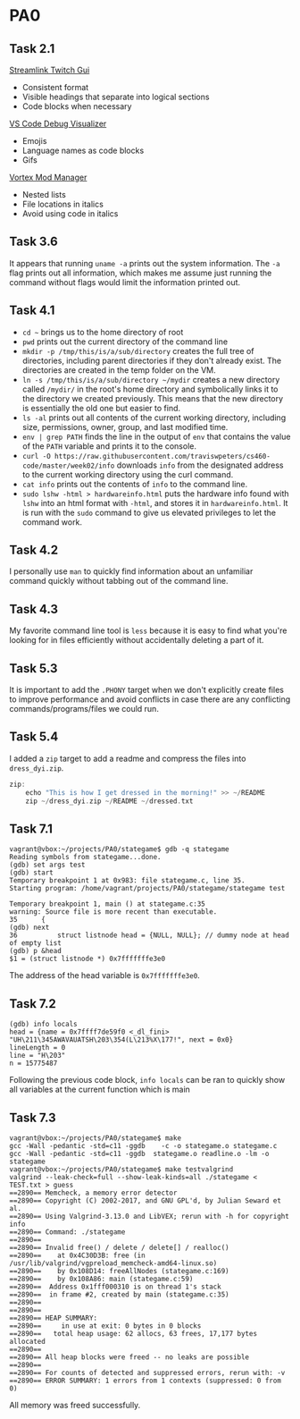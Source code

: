 # PA0
## Task 2.1
[Streamlink Twitch Gui](https://github.com/streamlink/streamlink-twitch-gui)
* Consistent format
* Visible headings that separate into logical sections
* Code blocks when necessary

[VS Code Debug Visualizer](https://github.com/hediet/vscode-debug-visualizer/blob/master/extension/README.md)
* Emojis
* Language names as code blocks
* Gifs

[Vortex Mod Manager](https://github.com/Nexus-Mods/Vortex)
* Nested lists
* File locations in italics
* Avoid using code in italics
## Task 3.6
It appears that running `uname -a` prints out the system information. The `-a` flag prints out all information, which makes me assume just running the command without flags would limit the information printed out. 
## Task 4.1
* `cd ~` brings us to the home directory of root
* `pwd` prints out the current directory of the command line
* `mkdir -p /tmp/this/is/a/sub/directory` creates the full tree of directories, including parent directories if they don't already exist. The directories are created in the temp folder on the VM.
* `ln -s /tmp/this/is/a/sub/directory ~/mydir` creates a new directory called `/mydir/` in the root's home directory and symbolically links it to the directory we created previously. This means that the new directory is essentially the old one but easier to find. 
* `ls -al` prints out all contents of the current working directory, including size, permissions, owner, group, and last modified time.
* `env | grep PATH` finds the line in the output of `env` that contains the value of the `PATH` variable and prints it to the console. 
* `curl -O https://raw.githubusercontent.com/traviswpeters/cs460-code/master/week02/info` downloads `info` from the designated address to the current working directory using the curl command.  
* `cat info` prints out the contents of `info` to the command line. 
* `sudo lshw -html > hardwareinfo.html` puts the hardware info found with `lshw` into an html format with `-html`, and stores it in `hardwareinfo.html`. It is run with the `sudo` command to give us elevated privileges to let the command work. 
## Task 4.2
I personally use `man` to quickly find information about an unfamiliar command quickly without tabbing out of the command line. 
## Task 4.3
My favorite command line tool is `less` because it is easy to find what you're looking for in files efficiently without accidentally deleting a part of it.  
## Task 5.3
It is important to add the `.PHONY` target when we don't explicitly create files to improve performance and avoid conflicts in case there are any conflicting commands/programs/files we could run. 
## Task 5.4
I added a `zip` target to add a readme and compress the files into `dress_dyi.zip`. 
```C
zip: 
	echo "This is how I get dressed in the morning!" >> ~/README
	zip ~/dress_dyi.zip ~/README ~/dressed.txt
```
## Task 7.1
```
vagrant@vbox:~/projects/PA0/stategame$ gdb -q stategame
Reading symbols from stategame...done.
(gdb) set args test
(gdb) start
Temporary breakpoint 1 at 0x983: file stategame.c, line 35.
Starting program: /home/vagrant/projects/PA0/stategame/stategame test

Temporary breakpoint 1, main () at stategame.c:35
warning: Source file is more recent than executable.
35      {
(gdb) next
36          struct listnode head = {NULL, NULL}; // dummy node at head of empty list
(gdb) p &head
$1 = (struct listnode *) 0x7fffffffe3e0
```
The address of the head variable is ```0x7fffffffe3e0```.
## Task 7.2
```
(gdb) info locals
head = {name = 0x7ffff7de59f0 <_dl_fini> "UH\211\345AWAVAUATSH\203\354(L\213%X\177!", next = 0x0}
lineLength = 0
line = "H\203"
n = 15775487
```
Following the previous code block, ```info locals``` can be ran to quickly show all variables at the current function which is main
## Task 7.3
```
vagrant@vbox:~/projects/PA0/stategame$ make
gcc -Wall -pedantic -std=c11 -ggdb    -c -o stategame.o stategame.c
gcc -Wall -pedantic -std=c11 -ggdb  stategame.o readline.o -lm -o stategame
vagrant@vbox:~/projects/PA0/stategame$ make testvalgrind
valgrind --leak-check=full --show-leak-kinds=all ./stategame < TEST.txt > guess
==2890== Memcheck, a memory error detector
==2890== Copyright (C) 2002-2017, and GNU GPL'd, by Julian Seward et al.
==2890== Using Valgrind-3.13.0 and LibVEX; rerun with -h for copyright info
==2890== Command: ./stategame
==2890==
==2890== Invalid free() / delete / delete[] / realloc()
==2890==    at 0x4C30D3B: free (in /usr/lib/valgrind/vgpreload_memcheck-amd64-linux.so)
==2890==    by 0x108D14: freeAllNodes (stategame.c:169)
==2890==    by 0x108A86: main (stategame.c:59)
==2890==  Address 0x1fff000310 is on thread 1's stack
==2890==  in frame #2, created by main (stategame.c:35)
==2890==
==2890==
==2890== HEAP SUMMARY:
==2890==     in use at exit: 0 bytes in 0 blocks
==2890==   total heap usage: 62 allocs, 63 frees, 17,177 bytes allocated
==2890==
==2890== All heap blocks were freed -- no leaks are possible
==2890==
==2890== For counts of detected and suppressed errors, rerun with: -v
==2890== ERROR SUMMARY: 1 errors from 1 contexts (suppressed: 0 from 0)
```
All memory was freed successfully. 